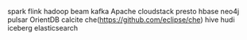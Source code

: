 spark
flink
hadoop
beam
kafka
Apache cloudstack
presto
hbase
neo4j
pulsar
OrientDB
calcite
che(https://github.com/eclipse/che)
hive
hudi
iceberg
elasticsearch
